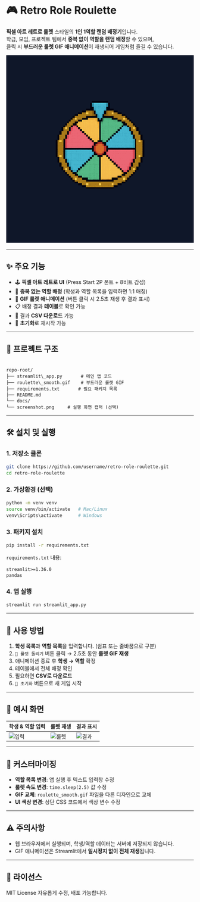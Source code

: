 
# 🎮 Retro Role Roulette

**픽셀 아트 레트로 룰렛** 스타일의 **1인 1역할 랜덤 배정기**입니다.  
학급, 모임, 프로젝트 팀에서 **중복 없이 역할을 랜덤 배정**할 수 있으며,  
클릭 시 **부드러운 룰렛 GIF 애니메이션**이 재생되어 게임처럼 즐길 수 있습니다.

![roulette](roulette_smooth.gif)

---

## ✨ 주요 기능
- 🕹 **픽셀 아트 레트로 UI** (Press Start 2P 폰트 + 8비트 감성)
- 🎯 **중복 없는 역할 배정** (학생과 역할 목록을 입력하면 1:1 매칭)
- 🎰 **GIF 룰렛 애니메이션** (버튼 클릭 시 2.5초 재생 후 결과 표시)
- 📋 배정 결과 **테이블**로 확인 가능
- 💾 결과 **CSV 다운로드** 가능
- 🔄 **초기화**로 재시작 가능

---

## 📂 프로젝트 구조
```

repo-root/
├── streamlit\_app.py       # 메인 앱 코드
├── roulette\_smooth.gif    # 부드러운 룰렛 GIF
├── requirements.txt       # 필요 패키지 목록
├── README.md
└── docs/
└── screenshot.png     # 실행 화면 캡처 (선택)

````

---

## 🛠 설치 및 실행

### 1. 저장소 클론
```bash
git clone https://github.com/username/retro-role-roulette.git
cd retro-role-roulette
````

### 2. 가상환경 (선택)

```bash
python -m venv venv
source venv/bin/activate   # Mac/Linux
venv\Scripts\activate      # Windows
```

### 3. 패키지 설치

```bash
pip install -r requirements.txt
```

`requirements.txt` 내용:

```
streamlit>=1.36.0
pandas
```

### 4. 앱 실행

```bash
streamlit run streamlit_app.py
```

---

## 📖 사용 방법

1. **학생 목록**과 **역할 목록**을 입력합니다.
   (쉼표 또는 줄바꿈으로 구분)
2. `🎯 룰렛 돌리기` 버튼 클릭 → 2.5초 동안 **룰렛 GIF 재생**
3. 애니메이션 종료 후 **학생 → 역할** 확정
4. 테이블에서 전체 배정 확인
5. 필요하면 **CSV로 다운로드**
6. `🔄 초기화` 버튼으로 새 게임 시작

---

## 🎯 예시 화면

| 학생 & 역할 입력            | 룰렛 재생                    | 결과 표시                  |
| --------------------- | ------------------------ | ---------------------- |
| ![입력](docs/input.png) | ![룰렛](docs/roulette.gif) | ![결과](docs/result.png) |

---

## 🧩 커스터마이징

* **역할 목록 변경**: 앱 실행 후 텍스트 입력창 수정
* **룰렛 속도 변경**: `time.sleep(2.5)` 값 수정
* **GIF 교체**: `roulette_smooth.gif` 파일을 다른 디자인으로 교체
* **UI 색상 변경**: 상단 CSS 코드에서 색상 변수 수정

---

## ⚠️ 주의사항

* 웹 브라우저에서 실행되며, 학생/역할 데이터는 서버에 저장되지 않습니다.
* GIF 애니메이션은 Streamlit에서 **일시정지 없이 전체 재생**됩니다.

---

## 📜 라이선스

MIT License
자유롭게 수정, 배포 가능합니다.

```
